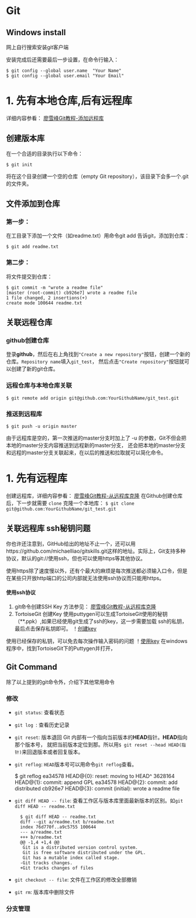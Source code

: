 
Git
===
## Windows install

网上自行搜索安装git客户端

安装完成后还需要最后一步设置，在命令行输入：

    $ git config --global user.name  "Your Name"
    $ git config --global user.email "Your Email"


# 1. 先有本地仓库,后有远程库
详细内容参看： [廖雪峰Git教程-添加远程库](https://www.liaoxuefeng.com/wiki/0013739516305929606dd18361248578c67b8067c8c017b000/0013752340242354807e192f02a44359908df8a5643103a000)

## 创建版本库
在一个合适的目录执行以下命令：

    $ git init
将在这个目录创建一个空的仓库（empty Git repository），该目录下会多一个.git的文件夹。

## 文件添加到仓库 
### 第一步：
在工目录下添加一个文件（如readme.txt）用命令git add 告诉git，添加到仓库：

    $ git add readme.txt

### 第二步：
将文件提交到仓库：

    $ git commit -m "wrote a readme file"
    [master (root-commit) cb926e7] wrote a readme file
    1 file changed, 2 insertions(+)
    create mode 100644 readme.txt

## 关联远程仓库

### github创建仓库
 登录**github**，然后在右上角找到`"Create a new repository"`按钮，创建一个新的仓库。`Repository name`填入`git_test`，
 然后点击`"Create repository"`按钮就可以创建了新的git仓库。
### 远程仓库与本地仓库关联
    $ git remote add origin git@github.com:YourGithubName/git_test.git
### 推送到远程库
    $ git push -u origin master
由于远程库是空的，第一次推送的master分支时加上了 -u 的参数，Git不但会把本地的master分支内容推送到远程新的master分支，
还会把本地的master分支和远程的master分支关联起来，在以后的推送和拉取就可以简化命令。

# 1. 先有远程库
创建远程库，详细内容参看： [廖雪峰Git教程-从远程库克隆](https://www.liaoxuefeng.com/wiki/0013739516305929606dd18361248578c67b8067c8c017b000/0013752340242354807e192f02a44359908df8a5643103a000)
在Github创建仓库后，下一步就需要 `clone` 克隆一个本地库：
`$ git clone git@github.com:YourGithubName/git_test.git`


## 关联远程库 ssh秘钥问题
你也许还注意到，GitHub给出的地址不止一个，还可以用https://github.com/michaelliao/gitskills.git这样的地址。实际上，Git支持多种协议，默认的git://使用ssh，但也可以使用https等其他协议。

使用https除了速度慢以外，还有个最大的麻烦是每次推送都必须输入口令，但是在某些只开放http端口的公司内部就无法使用ssh协议而只能用https。
#### 使用ssh协议
1. git命令创建SSH Key
方法参见： [廖雪峰Git教程-从远程库克隆](https://www.liaoxuefeng.com/wiki/0013739516305929606dd18361248578c67b8067c8c017b000/001374385852170d9c7adf13c30429b9660d0eb689dd43a000)
2. TortoiseGit 创建Key
使用puttygen可以生成TortoiseGit使用的秘钥（**.ppk）,如果已经使用git生成了ssh的key，这一步需要加载 ssh的私钥，最后点击保存私钥即可。
！[创建key](https://github.com/Jarvis03/git/blob/master/file/key2.png)

使用已经保存的私钥，可以免去每次操作输入密码的问题
！[使用key](https://github.com/Jarvis03/git/blob/master/file/key.png)
在windows程序中，找到TortoiseGit下的Puttygen并打开，

## Git Command
除了以上提到的git命令外，介绍下其他常用命令
### 修改
- `git status`: 查看状态
- `git log `: 查看历史记录
- `git reset`: 版本退回   Git 内部有一个指向当前版本的**HEAD**指针。**HEAD**指向那个版本号，
  就把当前版本定位到那。所以用`$ git reset --head HEAD(指针)`来回退版本或者回复版本。
- `git reflog`: `HEAD`版本号可以用命令`git reflog`查看。

    $ git reflog
    ea34578 HEAD@{0}: reset: moving to HEAD^
    3628164 HEAD@{1}: commit: append GPL
    ea34578 HEAD@{2}: commit: add distributed
    cb926e7 HEAD@{3}: commit (initial): wrote a readme file
    
- `git diff HEAD -- file`: 查看工作区与版本库里面最新版本的区别。如`git diff HEAD -- readme.txt`

        $ git diff HEAD -- readme.txt 
        diff --git a/readme.txt b/readme.txt
        index 76d770f..a9c5755 100644
        --- a/readme.txt
        +++ b/readme.txt
        @@ -1,4 +1,4 @@
         Git is a distributed version control system.
         Git is free software distributed under the GPL.
         Git has a mutable index called stage.
        -Git tracks changes.
        +Git tracks changes of files
        
- `git checkout -- file`: 文件在工作区的修改全部撤销  
- `git rm`: 版本库中删除文件 
 
### 分支管理
